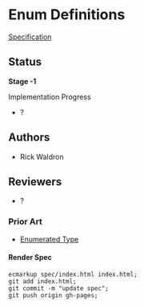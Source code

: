 # Enum Definitions

[Specification](http://rwaldron.github.io/enum-definitions/)

## Status

**Stage -1**

Implementation Progress
  - ?

## Authors

- Rick Waldron

## Reviewers

- ?


### Prior Art

- [Enumerated Type](https://en.wikipedia.org/wiki/Enumerated_type)


#### Render Spec

```
ecmarkup spec/index.html index.html; 
git add index.html; 
git commit -m "update spec"; 
git push origin gh-pages; 
```
